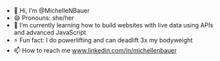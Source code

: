 - 👋 Hi, I’m @MichelleNBauer
- 😄 Pronouns: she/her
- 🌱 I’m currently learning how to build websites with live data using APIs and advanced JavaScript
- ⚡ Fun fact: I do powerlifting and can deadlift 3x my bodyweight
- 📫 How to reach me www.linkedin.com/in/michellenbauer 


<!---
MichelleNBauer/MichelleNBauer is a ✨ special ✨ repository because its `README.md` (this file) appears on your GitHub profile.
You can click the Preview link to take a look at your changes.
--->
